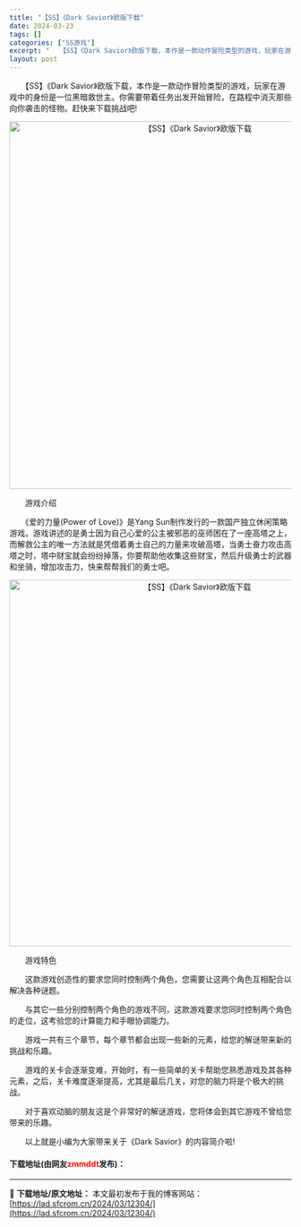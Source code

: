 ```yaml
---
title: "【SS】《Dark Savior》欧版下载"
date: 2024-03-23
tags: []
categories: ["SS游戏"]
excerpt: "　　【SS】《Dark Savior》欧版下载，本作是一款动作冒险类型的游戏，玩家在游戏中的身份是一位黑暗救世主。你需要带着任务出发开始冒险，在路程中消灭那些向你袭击的怪物。赶快来下载挑战吧! 　　游戏介绍 　　《爱的力量(Power of Love)》是Yang Sun制作发行的一款国产独立休闲策&hellip;"
layout: post
---
```


 <p>　　【SS】《Dark Savior》欧版下载，本作是一款动作冒险类型的游戏，玩家在游戏中的身份是一位黑暗救世主。你需要带着任务出发开始冒险，在路程中消灭那些向你袭击的怪物。赶快来下载挑战吧!</p> <p align="center"><img align="" border="0" src="https://lad.sfcrom.cn/wp-content/uploads/2024/03/20240323_65fefc84d76fd.png" width="657" alt="【SS】《Dark Savior》欧版下载" /></p> <p>　　游戏介绍</p> <p>　　《爱的力量(Power of Love)》是Yang Sun制作发行的一款国产独立休闲策略游戏。游戏讲述的是勇士因为自己心爱的公主被邪恶的巫师困在了一座高塔之上，而解救公主的唯一方法就是凭借着勇士自己的力量来攻破高塔，当勇士奋力攻击高塔之时，塔中财宝就会纷纷掉落，你要帮助他收集这些财宝，然后升级勇士的武器和坐骑，增加攻击力，快来帮帮我们的勇士吧。</p> <p align="center"><img align="" border="0" src="https://lad.sfcrom.cn/wp-content/uploads/2024/03/20240323_65fefc859feb5.png" width="655" alt="【SS】《Dark Savior》欧版下载" /></p> <p>　　游戏特色</p> <p>　　这款游戏创造性的要求您同时控制两个角色，您需要让这两个角色互相配合以解决各种谜题。</p> <p>　　与其它一些分别控制两个角色的游戏不同，这款游戏要求您同时控制两个角色的走位，这考验您的计算能力和手眼协调能力。</p> <p>　　游戏一共有三个章节，每个章节都会出现一些新的元素，给您的解谜带来新的挑战和乐趣。</p> <p>　　游戏的关卡会逐渐变难，开始时，有一些简单的关卡帮助您熟悉游戏及其各种元素，之后，关卡难度逐渐提高，尤其是最后几关，对您的脑力将是个极大的挑战。</p> <p>　　对于喜欢动脑的朋友这是个非常好的解谜游戏，您将体会到其它游戏不曾给您带来的乐趣。</p> <p>　　以上就是小编为大家带来关于《Dark Savior》的内容简介啦!</p> <p><h4>下载地址(由网友<font color="red">zmmddt</font>发布)：</h4></p> 

---
📖 **下载地址/原文地址：** 本文最初发布于我的博客网站：[https://lad.sfcrom.cn/2024/03/12304/](https://lad.sfcrom.cn/2024/03/12304/)
